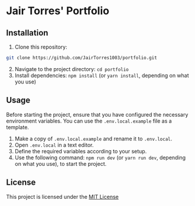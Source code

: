 # Jair Torres' Portfolio

## Installation

1. Clone this repository:

```bash
git clone https://github.com/JairTorres1003/portfolio.git
```

2. Navigate to the project directory: `cd portfolio`
3. Install dependencies: `npm install` (or `yarn install`, depending on what you use)

## Usage

Before starting the project, ensure that you have configured the necessary environment variables. You can use the `.env.local.example` file as a template.

1. Make a copy of `.env.local.example` and rename it to `.env.local`.
2. Open `.env.local` in a text editor.
3. Define the required variables according to your setup.
4. Use the following command: `npm run dev` (or `yarn run dev`, depending on what you use), to start the project.

## License

This project is licensed under the [MIT License](LICENSE)
